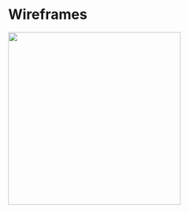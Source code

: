 # Wireframes

<img src="https://github.com/UsabilityEngineering/Whirlpool/tree/master/phase2/Pictures/comp_one.png" width=350 aign=left>
